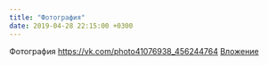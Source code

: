 ```yaml
---
title: "Фотография"
date: 2019-04-28 22:15:00 +0300
---
```


Фотография
<a class="vk-attach" href="https://vk.com/photo41076938_456244764">https://vk.com/photo41076938_456244764</a>
<a class="vk-attach" href="https://vk.com/photo41076938_456244764">Вложение</a>
